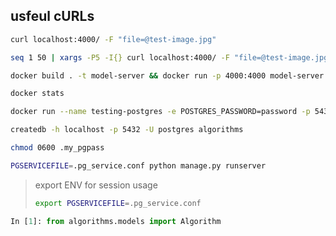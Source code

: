 

## usfeul cURLs


```bash
curl localhost:4000/ -F "file=@test-image.jpg"
```

```bash
seq 1 50 | xargs -P5 -I{} curl localhost:4000/ -F "file=@test-image.jpg"
```

```bash
docker build . -t model-server && docker run -p 4000:4000 model-server
```

```bash
docker stats
```



```bash
docker run --name testing-postgres -e POSTGRES_PASSWORD=password -p 5432:5432 -d postgres
```
```bash
createdb -h localhost -p 5432 -U postgres algorithms
```

```bash
chmod 0600 .my_pgpass
```

```bash
PGSERVICEFILE=.pg_service.conf python manage.py runserver
```

> export ENV for session usage
> ```bash
>export PGSERVICEFILE=.pg_service.conf 
>```

```python
In [1]: from algorithms.models import Algorithm
```